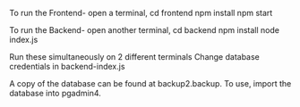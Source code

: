 To run the Frontend- open a terminal, cd frontend npm install npm start

To run the Backend- open another terminal, cd backend npm install node index.js

Run these simultaneously on 2 different terminals Change database credentials in backend-index.js

A copy of the database can be found at backup2.backup. To use, import the database into pgadmin4.
